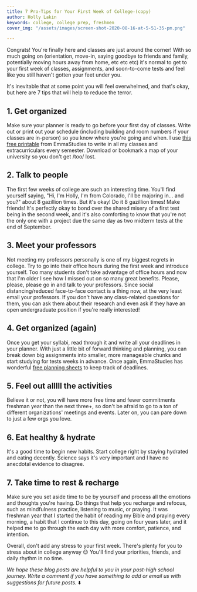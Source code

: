 ```yaml
---
title: 7 Pro-Tips for Your First Week of College-(copy)
author: Holly Lakin
keywords: college, college prep, freshmen
cover_img: "/assets/images/screen-shot-2020-08-16-at-5-51-35-pm.png"

---
```

Congrats! You're finally here and classes are just around the corner! With so much going on (orientation, move-in, saying goodbye to friends and family, potentially moving hours away from home, etc etc etc) it's normal to get to your first week of classes, assignments, and soon-to-come tests and feel like you still haven't gotten your feet under you.

It's inevitable that at some point you will feel overwhelmed, and that's okay, but here are 7 tips that will help to reduce the terror.

## 1. Get organized

Make sure your planner is ready to go before your first day of classes. Write out or print out your schedule (including building and room numbers if your classes are in-person) so you know where you're going and when. I use [this free printable](https://emmastudies.com/post/159300598040/weekly-study-schedule "EmmaStudies weekly planner") from EmmaStudies to write in all my classes and extracurriculars every semester. Download or bookmark a map of your university so you don't get /too/ lost.

## 2. Talk to people

The first few weeks of college are such an interesting time. You'll find yourself saying, "Hi, I'm Holly, I'm from Colorado, I'll be majoring in... and you?" about 8 gazillion times. But it's okay! Do it 8 gazillion times! Make friends! It's perfectly okay to bond over the shared misery of a first test being in the second week, and it's also comforting to know that you're not the only one with a project due the same day as two midterm tests at the end of September.

## 3. Meet your professors

Not meeting my professors personally is one of my biggest regrets in college. Try to go into their office hours during the first week and introduce yourself. Too many students don't take advantage of office hours and now that I'm older I see how I missed out on so many great benefits. Please, please, please go in and talk to your professors. Since social distancing/reduced face-to-face contact is a thing now, at the very least email your professors. If you don't have any class-related questions for them, you can ask them about their research and even ask if they have an open undergraduate position if you're really interested!

## 4. Get organized (again)

Once you get your syllabi, read through it and write all your deadlines in your planner. With just a little bit of forward thinking and planning, you can break down big assignments into smaller, more manageable chunks and start studying for tests weeks in advance. Once again, EmmaStudies has wonderful [free planning sheets](https://emmastudies.com/printables "EmmaStudies printables") to keep track of deadlines.

## 5. Feel out alllll the activities

Believe it or not, you will have more free time and fewer commitments freshman year than the next three+, so don't be afraid to go to a ton of different organizations' meetings and events. Later on, you can pare down to just a few orgs you love.

## 6. Eat healthy & hydrate

It's a good time to begin new habits. Start college right by staying hydrated and eating decently. Science says it's very important and I have no anecdotal evidence to disagree.

## 7. Take time to rest & recharge

Make sure you set aside time to be by yourself and process all the emotions and thoughts you're having. Do things that help you recharge and refocus, such as mindfulness practice, listening to music, or praying. It was freshman year that I started the habit of reading my Bible and praying every morning, a habit that I continue to this day, going on four years later, and it helped me to go through the each day with more comfort, patience, and intention.

Overall, don't add any stress to your first week. There's plenty for you to stress about in college anyway 😉 You'll find your priorities, friends, and daily rhythm in no time.

_We hope these blog posts are helpful to you in your post-high school journey. Write a comment if you have something to add or email us with suggestions for future posts._ ⬇️
